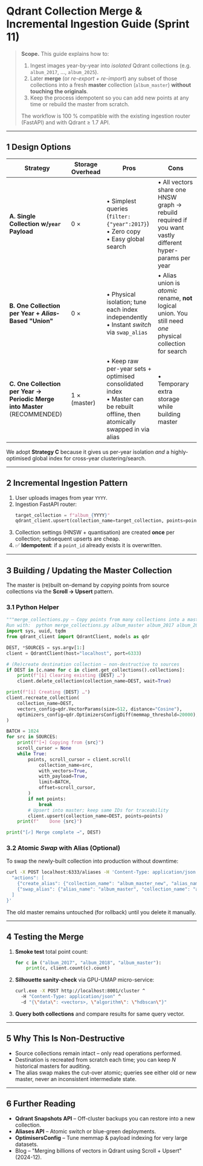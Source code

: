 # Qdrant Collection Merge & Incremental Ingestion Guide (Sprint 11)

> **Scope.**  This guide explains how to:
> 1.  Ingest images year-by-year into *isolated* Qdrant collections (e.g. `album_2017`, …, `album_2025`).
> 2.  Later **merge** (or *re-export + re-import*) any subset of those collections into a fresh **master** collection (`album_master`) **without touching the originals**.
> 3.  Keep the process idempotent so you can add new points at any time or rebuild the master from scratch.
>
> The workflow is 100 % compatible with the existing ingestion router (FastAPI) and with Qdrant ≥ 1.7 API.

---

## 1  Design Options

| Strategy | Storage Overhead | Pros | Cons |
|----------|-----------------|------|------|
| **A. Single Collection w/`year` Payload** | 0 × | • Simplest queries (`filter: {"year":2017}`)<br>• Zero copy<br>• Easy global search | • All vectors share one HNSW graph → rebuild required if you want vastly different hyper-params per year |
| **B. One Collection per Year + *Alias*‐Based "Union"** | 0 × | • Physical isolation; tune each index independently<br>• Instant *switch* via `swap_alias` | • Alias union is *atomic* rename, **not** logical union.  You still need *one* physical collection for search |
| **C. One Collection per Year → Periodic **Merge** into Master** (RECOMMENDED) | 1 × (master) | • Keep raw per-year sets + optimised consolidated index<br>• Master can be rebuilt offline, then atomically swapped in via alias | • Temporary extra storage while building master |

We adopt **Strategy C** because it gives us per-year isolation *and* a highly-optimised global index for cross-year clustering/search.

---

## 2  Incremental Ingestion Pattern

1.  User uploads images from year `YYYY`.
2.  Ingestion FastAPI router:
    ```python
    target_collection = f"album_{YYYY}"
    qdrant_client.upsert(collection_name=target_collection, points=points_batch)
    ```
3.  Collection settings (HNSW + quantisation) are created **once** per collection; subsequent upserts are cheap.
4.  ✅ **Idempotent**: if a `point_id` already exists it is overwritten.

---

## 3  Building / Updating the Master Collection

The master is (re)built on-demand by *copying* points from source collections via the **Scroll → Upsert** pattern.

### 3.1 Python Helper
```python
"""merge_collections.py – Copy points from many collections into a master one.
Run with:  python merge_collections.py album_master album_2017 album_2018 ..."""
import sys, uuid, tqdm
from qdrant_client import QdrantClient, models as qdr

DEST, *SOURCES = sys.argv[1:]
client = QdrantClient(host="localhost", port=6333)

# (Re)create destination collection – non-destructive to sources
if DEST in [c.name for c in client.get_collections().collections]:
    print(f"[i] Clearing existing {DEST} …")
    client.delete_collection(collection_name=DEST, wait=True)

print(f"[i] Creating {DEST} …")
client.recreate_collection(
    collection_name=DEST,
    vectors_config=qdr.VectorParams(size=512, distance="Cosine"),
    optimizers_config=qdr.OptimizersConfigDiff(memmap_threshold=20000),
)

BATCH = 1024
for src in SOURCES:
    print(f"[➜] Copying from {src}")
    scroll_cursor = None
    while True:
        points, scroll_cursor = client.scroll(
            collection_name=src,
            with_vectors=True,
            with_payload=True,
            limit=BATCH,
            offset=scroll_cursor,
        )
        if not points:
            break
        # Upsert into master; keep same IDs for traceability
        client.upsert(collection_name=DEST, points=points)
    print(f"    Done {src}")

print("[✓] Merge complete →", DEST)
```

### 3.2 Atomic *Swap* with Alias (Optional)
To swap the newly-built collection into production without downtime:
```bash
curl -X POST localhost:6333/aliases -H 'Content-Type: application/json' -d '{
  "actions": [
    {"create_alias": {"collection_name": "album_master_new", "alias_name": "album_master_tmp"}},
    {"swap_alias": {"alias_name": "album_master", "collection_name": "album_master_tmp"}}
  ]
}'
```
The old master remains untouched (for rollback) until you delete it manually.

---

## 4  Testing the Merge

1.  **Smoke test** total point count:
    ```python
    for c in ("album_2017", "album_2018", "album_master"):
        print(c, client.count(c).count)
    ```
2.  **Silhouette sanity-check** via GPU-UMAP micro-service:
    ```bash
    curl.exe -X POST http://localhost:8001/cluster ^
      -H "Content-Type: application/json" ^
      -d "{\"data\": <vectors>, \"algorithm\": \"hdbscan\"}"
    ```
3.  **Query both collections** and compare results for same query vector.

---

## 5  Why This Is Non-Destructive
* Source collections remain intact – only read operations performed.
* Destination is recreated from scratch each time; you can keep *N* historical masters for auditing.
* The alias swap makes the cut-over atomic; queries see either old or new master, never an inconsistent intermediate state.

---

## 6  Further Reading
* **Qdrant Snapshots API** – Off-cluster backups you can restore into a new collection.
* **Aliases API** – Atomic switch or blue-green deployments.
* **OptimisersConfig** – Tune memmap & payload indexing for very large datasets.
* Blog – "Merging billions of vectors in Qdrant using Scroll + Upsert" (2024-12). 